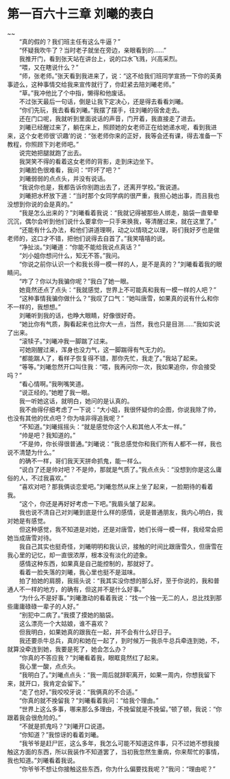 # 第一百六十三章 刘曦的表白

~~
            <br>　　“真的假的？我们班主任有这么牛逼？”<br>　　“怀疑我吹牛了？当时老子就坐在旁边，亲眼看到的……”<br>　　我推开门，看到张天站在讲台上，说的口水飞溅，兴高采烈。<br>　　“喂，又在瞎说什么？”<br>　　“师，张老师。”张天看到我进来了，说：“这不给我们班同学宣扬一下你的英勇事迹么，这种事情交给我来宣传就行了，你赶紧去陪刘曦老师。”<br>　　“草。”我冲他比了个中指，懒得和他废话。<br>　　不过张天最后一句话，倒是让我下定决心，还是得去看看刘曦。<br>　　“你们先玩，我去看看刘曦。”我摆了摆手，往刘曦的宿舍走去。<br>　　还在门口呢，我就听到里面说话的声音，门开着，我直接走了进去。<br>　　刘曦已经醒过来了，躺在床上，照顾她的女老师正在给她递水呢，看到我进来，这个女老师很‘识趣’的说：“张老师你来的正好，我等会还有课，得去准备一下教程，你照顾下刘老师吧。”<br>　　说完她把腿就跑了出去。<br>　　我哭笑不得的看着这女老师的背影，走到床边坐下。<br>　　刘曦脸色很难看，我问：“吓坏了吧？”<br>　　刘曦弱弱的点点头，并没有说话。<br>　　“我说你也是，我都告诉你别跑出去了，还离开学校。”我说道。<br>　　刘曦把水杯放下道：“当时那个女同学病的很严重，我担心她出事，而且我也没想到你说的会是真的。”<br>　　“我是怎么出来的？”刘曦看着我说：“我就记得被那些人绑走，脑袋一直晕晕沉沉，偶尔会听到他们说什么要拿你一只手来换我，等清醒过来，就在这里了。”<br>　　“还能有什么办法，和他们讲道理啊，动之以情晓之以理，哥们我好歹也是做老师的，这口才不错，把他们说得去自首了。”我笑嘻嘻的说。<br>　　“净扯淡。”刘曦道：“你能不能给我说点真话？”<br>　　“刘小姐你想问什么，知无不答。”我问。<br>　　“你说之前你认识一个和我长得一模一样的人，是不是真的？”刘曦看着我的眼睛问。<br>　　“咋了？你以为我骗你呢？”我白了她一眼。<br>　　她竟然还点了点头：“我就感觉，世界上不可能真和我有一模一样的人吧？”<br>　　“这种事情我骗你做什么？”我叹了口气：“她叫唐雪，如果真的说有什么和你不一样的，我想想。”<br>　　刘曦听到我的话，也睁大眼睛，好像很好奇。<br>　　“她比你有气质，胸看起来也比你大一点，当然，我也只是目测……”我如实说了出来。<br>　　“滚犊子。”刘曦冲我一脚踹了过来。<br>　　可她刚醒过来，浑身也没力气，这一脚踹得有气无力的。<br>　　“都能踹人了，看样子恢复得不错，那你先忙，我走了。”我站了起来。<br>　　“等等。”刘曦忽然开口叫住我：“喂，我再问你一次，我如果追你，你会接受吗？”<br>　　“看心情啊。”我咧嘴笑道。<br>　　“说正经的。”她瞪了我一眼。<br>　　我一听她这话，就明白，她问的是认真的。<br>　　我不由得仔细考虑了一下说：“大小姐，我很怀疑你的企图，你说我除了帅，也没有其他的优点吧？你为啥非得追我呢？”<br>　　“不知道。”刘曦摇摇头：“就是感觉你这个人和其他人不太一样。”<br>　　“帅是吧？我知道的。”<br>　　“不是帅，你长得很普通。”刘曦说：“我总感觉你和我们所有人都不一样，我也说不清楚为什么。”<br>　　的确不一样，哥们我天天拼命抓鬼，能一样么。<br>　　“说白了还是帅对吧？不是帅，那就是气质了。”我点点头：“没想到你是这么庸俗的人，不过我喜欢。”<br>　　“喜欢对吧？那我俩谈恋爱吧。”刘曦忽然从床上坐了起来，一脸期待的看着我。<br>　　“这个，你还是再好好考虑一下吧。”我眉头皱了起来。<br>　　我也说不清自己对刘曦到底是什么样的感情，说是普通朋友，我内心明白，我对她是有感觉。<br>　　但这种感觉，我不知道是对她，还是对唐雪，她们长得一模一样，我经常会把她当成唐雪对待。<br>　　我自己其实也挺奇怪，刘曦明明和我认识，接触的时间比跟唐雪久，但唐雪在我心里的记忆，却一直很浓厚，根本没有淡化的迹象。<br>　　感情这种东西，如果真是自己能控制的，那就好了。<br>　　看着一脸失落的刘曦，我心里也挺不是滋味。<br>　　拍了拍她的肩膀，我摇头说：“我其实没你想的那么好，至于你说的，我和普通人不一样的地方，的确有，但这并不是什么好事。”<br>　　“为什么不是好事。”刘曦激动的看着我说：“找一个独一无二的人，总比找到那些庸庸碌碌一辈子的人好。”<br>　　“别犯中二病了。”我摸了摸她的脑袋。<br>　　这么漂亮一个大姑娘，谁不喜欢？<br>　　但我明白，如果她真的跟我在一起，并不会有什么好日子。<br>　　我还要杀牛总兵，真的和她在一起了，到时候万一我杀牛总兵牵连到她，不，就算没牵连到她，我要是死了，她会怎么办？<br>　　“你真的不答应我？”刘曦看着我，眼眶竟然红了起来。<br>　　我心里一酸，点点头。<br>　　“我明白了。”刘曦点点头：“我一周后就辞职离开，如果一周内，你想我留下来，就开口，我肯定会留下。”<br>　　“走了也好。”我咬咬牙说：“我俩真的不合适。”<br>　　“你真的就不挽留我？”刘曦看着我问：“给我个理由。”<br>　　“世界上这么多事，哪来那么多理由，不挽留就是不挽留。”顿了顿，我说：“你跟着我会很危险的。”<br>　　“不就是抓鬼吗？”刘曦开口说道。<br>　　“你知道？”我惊讶的看着刘曦。<br>　　“我爷爷是赶尸匠，这么多年，我怎么可能不知道这件事，只不过她不想我接触这方面的东西，所以我装作不知道罢了，当初我忽然生重病，你来帮忙的事情，我也知道。”刘曦看着我说。<br>　　“你爷爷不想让你接触这些东西，你为什么偏要找我呢？”我问：“理由呢？”<br>
	
